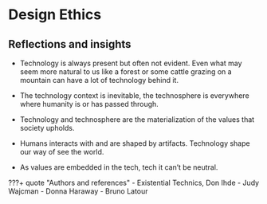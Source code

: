 # **Design Ethics**

## Reflections and insights

- Technology is always present but often not evident. Even what may seem more natural to us like a forest or some cattle grazing on a mountain can have a lot of technology behind it.

- The technology context is inevitable, the technosphere is everywhere where humanity is or has passed through.

- Technology and technosphere are the materialization of the values that society upholds.

- Humans interacts with and are shaped by artifacts. Technology shape our way of see the world.

- As values are embedded in the tech, tech it can’t be neutral.




???+ quote "Authors and references"
    - Existential Technics, Don Ihde
    - Judy Wajcman
    - Donna Haraway
    - Bruno Latour

